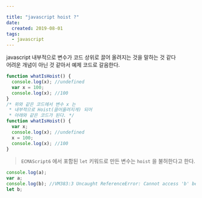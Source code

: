 ```yaml
---

title: "javascript hoist ?"
date:
  created: 2019-08-01
tags:
  - javascript
---
```


javascript 내부적으로 변수가 코드 상위로 끌어 올려지는 것을 말하는 것 같다  
어려운 개념이 아닌 것 같아서 예제 코드로 갈음한다.

```javascript
function whatIsHoist() {
  console.log(x); //undefined
  var x = 100;
  console.log(x); //100
}
/* 위와 같은 코드에서 변수 x 는
 * 내부적으로 Hoist(끌어올려지게) 되어
 * 아래와 같은 코드가 된다. */
function whatIsHoist() {
  var x;
  console.log(x); //undefined
  x = 100;
  console.log(x); //100
}
```

> `ECMAScript6` 에서 포함된 `let` 키워드로 만든 변수는 `hoist` 을 불허한다고 한다.

```javascript
console.log(a);
var a;
console.log(b); //VM383:3 Uncaught ReferenceError: Cannot access 'b' before initialization
let b;
```

